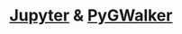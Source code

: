 [Jupyter](https://jupyter.org/) & [PyGWalker](https://github.com/Kanaries/pygwalker)
=====================================================================================


